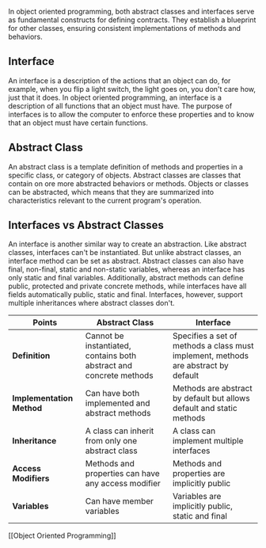 In object oriented programming, both abstract classes and interfaces serve as fundamental constructs for defining contracts. They establish a blueprint for other classes, ensuring consistent implementations of methods and behaviors.
## Interface
An interface is a description of the actions that an object can do, for example, when you flip a light switch, the light goes on, you don't care how, just that it does. In object oriented programming, an interface is a description of all functions that an object must have. The purpose of interfaces is to allow the computer to enforce these properties and to know that an object must have certain functions.
## Abstract Class
An abstract class is a template definition of methods and properties in a specific class, or category of objects.
Abstract classes are classes that contain on ore more abstracted behaviors or methods. Objects or classes can be abstracted, which means that they are summarized into characteristics relevant to the current program's operation.
## Interfaces vs Abstract Classes
An interface is another similar way to create an abstraction. Like abstract classes, interfaces can't be instantiated. But unlike abstract classes, an interface method can be set as abstract.
Abstract classes can also have final, non-final, static and non-static variables, whereas an interface has only static and final variables. Additionally, abstract methods can define public, protected and private concrete methods, while interfaces have all fields automatically public, static and final. Interfaces, however, support multiple inheritances where abstract classes don't.

| Points                    | Abstract Class                                                      | Interface                                                                          |
| ------------------------- | ------------------------------------------------------------------- | ---------------------------------------------------------------------------------- |
| **Definition**            | Cannot be instantiated, contains both abstract and concrete methods | Specifies a set of methods a class must implement, methods are abstract by default |
| **Implementation Method** | Can have both implemented and abstract methods                      | Methods are abstract by default but allows default and static methods              |
| **Inheritance**           | A class can inherit from only one abstract class                    | A class can implement multiple interfaces                                          |
| **Access Modifiers**      | Methods and properties can have any access modifier                 | Methods and properties are implicitly public                                       |
| **Variables**             | Can have member variables                                           | Variables are implicitly public, static and final                                  |

[[Object Oriented Programming]]